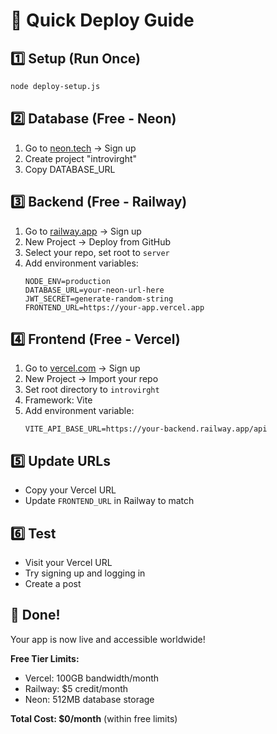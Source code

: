 # 🚀 Quick Deploy Guide

## 1️⃣ **Setup (Run Once)**
```bash
node deploy-setup.js
```

## 2️⃣ **Database (Free - Neon)**
1. Go to [neon.tech](https://neon.tech) → Sign up
2. Create project "introvirght"
3. Copy DATABASE_URL

## 3️⃣ **Backend (Free - Railway)**
1. Go to [railway.app](https://railway.app) → Sign up
2. New Project → Deploy from GitHub
3. Select your repo, set root to `server`
4. Add environment variables:
   ```
   NODE_ENV=production
   DATABASE_URL=your-neon-url-here
   JWT_SECRET=generate-random-string
   FRONTEND_URL=https://your-app.vercel.app
   ```

## 4️⃣ **Frontend (Free - Vercel)**
1. Go to [vercel.com](https://vercel.com) → Sign up
2. New Project → Import your repo
3. Set root directory to `introvirght`
4. Framework: Vite
5. Add environment variable:
   ```
   VITE_API_BASE_URL=https://your-backend.railway.app/api
   ```

## 5️⃣ **Update URLs**
- Copy your Vercel URL
- Update `FRONTEND_URL` in Railway to match

## 6️⃣ **Test**
- Visit your Vercel URL
- Try signing up and logging in
- Create a post

## 🎉 **Done!**
Your app is now live and accessible worldwide!

**Free Tier Limits:**
- Vercel: 100GB bandwidth/month
- Railway: $5 credit/month
- Neon: 512MB database storage

**Total Cost: $0/month** (within free limits)